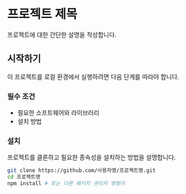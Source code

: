 # 프로젝트 제목

프로젝트에 대한 간단한 설명을 작성합니다.

## 시작하기

이 프로젝트를 로컬 환경에서 실행하려면 다음 단계를 따라야 합니다.

### 필수 조건

- 필요한 소프트웨어와 라이브러리
- 설치 방법

### 설치

프로젝트를 클론하고 필요한 종속성을 설치하는 방법을 설명합니다.

```bash
git clone https://github.com/사용자명/프로젝트명.git
cd 프로젝트명
npm install # 또는 다른 패키지 관리자 명령어
